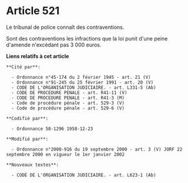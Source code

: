 # Article 521

Le tribunal de police connaît des contraventions.

Sont des contraventions les infractions que la loi punit d'une peine d'amende n'excédant pas 3 000 euros.

**Liens relatifs à cet article**

	**Cité par**:

	  - Ordonnance n°45-174 du 2 février 1945 - art. 21 (V)
	  - Ordonnance n°91-245 du 25 février 1991 - art. 20 (V)
	  - CODE DE L'ORGANISATION JUDICIAIRE. - art. L331-5 (Ab)
	  - CODE DE PROCEDURE PENALE - art. R41-11 (V)
	  - CODE DE PROCEDURE PENALE - art. R41-3 (M)
	  - Code de procédure pénale - art. 529-3 (V)
	  - Code de procédure pénale - art. 529-6 (V)

	**Codifié par**:

	  - Ordonnance 58-1296 1958-12-23

	**Modifié par**:

	  - Ordonnance n°2000-916 du 19 septembre 2000 - art. 3 (V) JORF 22 septembre 2000 en vigueur le 1er janvier 2002

	**Nouveaux textes**:

	  - CODE DE L'ORGANISATION JUDICIAIRE. - art. L623-1 (Ab)
